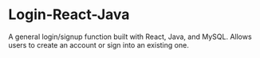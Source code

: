 # Login-React-Java
A general login/signup function built with React, Java, and MySQL.  Allows users to create an account or sign into an existing one.
